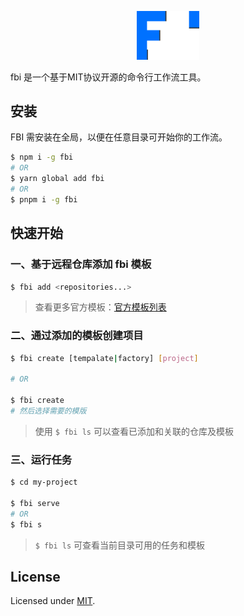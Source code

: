 <p align="center">
  <a href="https://fbi-js.github.io/docs/" target="_blank" rel="noopener noreferrer"><img width="100" src="./assets/logo.png" alt="fbi logo"></a>
</p>

fbi 是一个基于MIT协议开源的命令行工作流工具。

## 安装

FBI 需安装在全局，以便在任意目录可开始你的工作流。

```bash
$ npm i -g fbi
# OR
$ yarn global add fbi
# OR
$ pnpm i -g fbi
```

## 快速开始

### 一、基于远程仓库添加 fbi 模板

```bash
$ fbi add <repositories...>
```

> 查看更多官方模板：[官方模板列表](/pages/4x/more.md)

### 二、通过添加的模板创建项目

```bash
$ fbi create [tempalate|factory] [project]

# OR

$ fbi create
# 然后选择需要的模版
```

> 使用 `$ fbi ls` 可以查看已添加和关联的仓库及模板

### 三、运行任务

```bash
$ cd my-project

$ fbi serve
# OR
$ fbi s
```

> `$ fbi ls` 可查看当前目录可用的任务和模板

## License

Licensed under [MIT](https://opensource.org/licenses/MIT).
